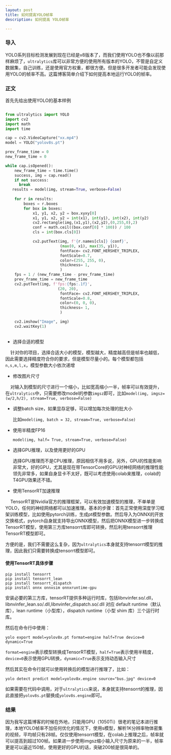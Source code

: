 ```yaml
---
layout: post
title: 如何提高YOLO帧率
description: 如何提高 YOLO帧率

---
```


### 导入

YOLO系列目标检测发展到现在已经是v8版本了，而我们使用YOLO也不像以前那样麻烦了，`ultralytics`库可以非常方便的使用所有版本的YOLO，不管是自定义数据集，自己训练，还是使用官方权重，都很方便。但是很多开发者可能会发现使用YOLO的帧率不高。这篇博客简单介绍下如何提高本地运行YOLO的帧率。



### 正文

首先先给出使用YOLO的基本样例

```python

from ultralytics import YOLO
import cv2
import math
import time

cap = cv2.VideoCapture("xx.mp4") 
model = YOLO("yolov8s.pt")

prev_frame_time = 0
new_frame_time = 0

while cap.isOpened():
    new_frame_time = time.time()
    success, img = cap.read()
    if not success:
      break
   results = model(img, stream=True, verbose=False)
    
    for r in results:
        boxes = r.boxes
        for box in boxes:          
            x1, y1, x2, y2 = box.xyxy[0]
            x1, y1, x2, y2 = int(x1), int(y1), int(x2), int(y2)
            cv2.rectangle(img,(x1,y1),(x2,y2),(0,255,0),2)
            conf = math.ceil((box.conf[0] * 100)) / 100
            cls = int(box.cls[0]) 

            cv2.putText(img, f'{r.names[cls]} {conf}',
                        (max(0, x1), max(35, y1)),
                        fontFace= cv2.FONT_HERSHEY_TRIPLEX,
                        fontScale=0.7,
                        color=(255, 255, 0),
                        thickness= 1,
                        )
    fps = 1 / (new_frame_time - prev_frame_time)
    prev_frame_time = new_frame_time
    cv2.putText(img, f'fps:{fps:.1f}',
                       (20, 20),
                        fontFace= cv2.FONT_HERSHEY_TRIPLEX,
                        fontScale=0.8,
                        color=(0, 0, 0),
                        thickness= 1,
                        )

    cv2.imshow("Image", img)
    cv2.waitKey(1)
    
```

- 选择合适的模型

    针对你的项目，选择合适大小的模型，模型越大，精度越高但是帧率也越低，因此需要选择精度符合你的要求，但是模型尽量小的。每个模型都包括`n,s,m,l,x`，模型参数大小依次递增

- 修改图片尺寸

    对输入到模型的尺寸进行一个缩小，比如宽高缩小一半，帧率可以有效提升，在`ultralytics`中，只需要修改model的参数`imgsz`即可，比如`model(img, imgsz=(w/2,h/2), stream=True, verbose=False)`

- 调整batch size，如果显存足够，可以增加每次处理的批大小
  
  比如`model(img, batch = 32, stream=True, verbose=False)`

- 使用半精度FP16
  
  `model(img, half= True, stream=True, verbose=False)`

- 选择GPU推理，以及使用更好的GPU
  
  选择GPU推理而不是CPU推理，原因相信不用多说，另外，GPU的性能影响非常大，好的GPU，尤其是现在带TensorCore的GPU对神经网络的推理性能领先非常多，如果自身显卡不太好，既可以考虑使用colab来推理，colab的T4GPU效果还不错。

- 使用TensorRT加速推理

    TensorRT是Nvidia官方的推理框架，可以有效加速模型的推理，不单单是YOLO，任何的神经网络都可以加速推理。基本的步骤：首先正常使用深度学习框架训练模型，比如使用pytorch训练，生成pt模型参数。然后导入为ONNX的开放交换格式，pytorch自身就支持导出ONNX模型，然后把ONNX模型进一步转换成TensorRT模型，使用第三方库tensorrt库即可转换，然后利用tensorrt推理TensorRT模型即可。

方便的是，我们不需要这么复杂，因为`ultralytics`本身就支持tensorrt模型的推理，因此我们只需要转换成tensorrt模型即可。

#### 使用TensorRT具体步骤

```shell
pip install tensorrt
pip install tensorrt_lean
pip install tensorrt_dispatch
pip install onnx onnxsim onnxruntime-gpu
```

安装必要的第三方库，tensorRT提供多种运行时库，包括libnvinfer.so/.dll，libnvinfer_lean.so/.dll,libnvinfer_dispatch.so/.dll 对应 default runtime（默认库），lean runtime（小型库），dispatch runtime（小型 shim 库）三个运行时库。

然后在命令行中使用：

```shell
yolo export model=yolov8x.pt format=engine half=True device=0 dynamic=True

```

`format=engine`表示模型转换成TensorRT模型，`half=True`表示使用半精度，`device=0`表示使用GPU转换，`dynamic=True`表示支持动态输入尺寸

然后其实在命令行就可以使用转换后的模型进行推理了，比如：

```shell
yolo detect predict model=yolov8x.engine source="bus.jpg" device=0
```

如果需要在代码中调用，对于`ultralytics`来说，本身就支持tensorrt的推理，因此直接把`yolov8s.pt`替换成`yolov8s.engine`即可。



### 结果

因为我写这篇博客的时候在外地，只能用GPU（1050Ti）很老的笔记本进行推理，本地YOLO帧率不加任何优化的情况下，使用s模型，解析1K分辨率物体密集的视频，平均帧只有28帧。仅仅使用tensorrt模型，在colab上推理之后，帧率就可以提高到超过100帧。如果进一步使用imgsz缩小输入尺寸为原来的一半，帧率更是可以逼近150帧，使用更好的GPU的话，突破200帧是很简单的。


